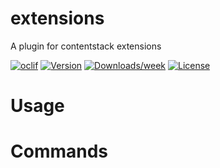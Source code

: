 extensions
==========

A plugin for contentstack extensions

[![oclif](https://img.shields.io/badge/cli-oclif-brightgreen.svg)](https://oclif.io)
[![Version](https://img.shields.io/npm/v/extensions.svg)](https://npmjs.org/package/extensions)
[![Downloads/week](https://img.shields.io/npm/dw/extensions.svg)](https://npmjs.org/package/extensions)
[![License](https://img.shields.io/npm/l/extensions.svg)](https://github.com/contentstack//blob/master/package.json)

<!-- toc -->
# Usage
<!-- usage -->
# Commands
<!-- commands -->
